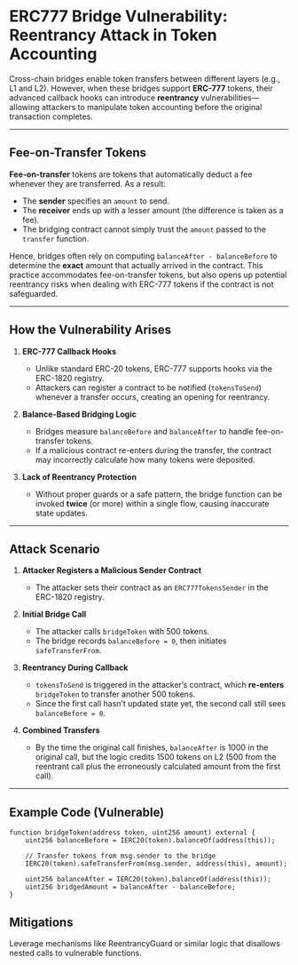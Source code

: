 # ERC777 Bridge Vulnerability: Reentrancy Attack in Token Accounting

Cross-chain bridges enable token transfers between different layers (e.g., L1 and L2). However, when these bridges support **ERC-777** tokens, their advanced callback hooks can introduce **reentrancy** vulnerabilities—allowing attackers to manipulate token accounting before the original transaction completes.

---

## Fee-on-Transfer Tokens

**Fee-on-transfer** tokens are tokens that automatically deduct a fee whenever they are transferred. As a result:

- The **sender** specifies an `amount` to send.
- The **receiver** ends up with a lesser amount (the difference is taken as a fee).
- The bridging contract cannot simply trust the `amount` passed to the `transfer` function.

Hence, bridges often rely on computing `balanceAfter - balanceBefore` to determine the **exact** amount that actually arrived in the contract. This practice accommodates fee-on-transfer tokens, but also opens up potential reentrancy risks when dealing with ERC-777 tokens if the contract is not safeguarded.

---

## How the Vulnerability Arises

1. **ERC-777 Callback Hooks**  
   - Unlike standard ERC-20 tokens, ERC-777 supports hooks via the ERC-1820 registry.  
   - Attackers can register a contract to be notified (`tokensToSend`) whenever a transfer occurs, creating an opening for reentrancy.

2. **Balance-Based Bridging Logic**  
   - Bridges measure `balanceBefore` and `balanceAfter` to handle fee-on-transfer tokens.  
   - If a malicious contract re-enters during the transfer, the contract may incorrectly calculate how many tokens were deposited.

3. **Lack of Reentrancy Protection**  
   - Without proper guards or a safe pattern, the bridge function can be invoked **twice** (or more) within a single flow, causing inaccurate state updates.

---
## Attack Scenario

1. **Attacker Registers a Malicious Sender Contract**  
   - The attacker sets their contract as an `ERC777TokensSender` in the ERC-1820 registry.

2. **Initial Bridge Call**  
   - The attacker calls `bridgeToken` with 500 tokens.  
   - The bridge records `balanceBefore = 0`, then initiates `safeTransferFrom`.

3. **Reentrancy During Callback**  
   - `tokensToSend` is triggered in the attacker’s contract, which **re-enters** `bridgeToken` to transfer another 500 tokens.  
   - Since the first call hasn’t updated state yet, the second call still sees `balanceBefore = 0`.

4. **Combined Transfers**  
   - By the time the original call finishes, `balanceAfter` is 1000 in the original call, but the logic credits 1500 tokens on L2 (500 from the reentrant call plus the erroneously calculated amount from the first call).

---

## Example Code (Vulnerable)

```solidity
function bridgeToken(address token, uint256 amount) external {
    uint256 balanceBefore = IERC20(token).balanceOf(address(this));

    // Transfer tokens from msg.sender to the bridge
    IERC20(token).safeTransferFrom(msg.sender, address(this), amount);

    uint256 balanceAfter = IERC20(token).balanceOf(address(this));
    uint256 bridgedAmount = balanceAfter - balanceBefore;
}
```

## Mitigations



Leverage mechanisms like ReentrancyGuard or similar logic that disallows nested calls to vulnerable functions.